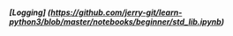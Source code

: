 ##### [Logging] (https://github.com/jerry-git/learn-python3/blob/master/notebooks/beginner/std_lib.ipynb)
